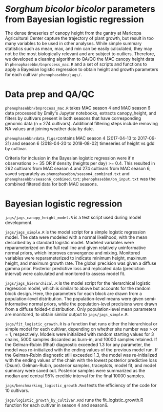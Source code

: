 # *Sorghum bicolor bicolor* parameters from Bayesian logistic regression

The dense timeseries of canopy height from the gantry at Maricopa Agricultural Center capture the trajectory of plant growth, but result in too many variables to be used in other analyses. While simple summary statistics such as mean, max, and min can be easily calculated, they may not be the most biologically relevant and are subject to outliers. Therefore, we developed a cleaning algorithm to QA/QC the MAC canopy height data in `phenophasebbn/bnprocess_mac.R` and a set of scripts and functions to apply a Bayesian logistic regression to obtain height and growth parameters for each cultivar `phenophasebbn/jags/`. 

# Data prep and QA/QC
`phenophasebbn/bnprocess_mac.R` takes MAC season 4 and MAC season 6 data processed by Emily's Jupyter notebooks, extracts canopy_height, and filters by cultivars present in both seasons that have corresponding genomic data (n = 274 cultivars). Additional filtering steps include removing NA values and joining weather data by date. 

`phenophasebbn/data_figs/`contains MAC season 4 (2017-04-13 to 2017-09-21) and season 6 (2018-04-20 to 2018-08-02) timeseries of height vs gdd by cultivar. 

Criteria for inclusion in the Bayesian logistic regression were if n observations >= 35 OR if density (heights per day) >= 0.4. This resulted in 262 cultivars from MAC season 4 and 274 cultivars from MAC season 6, saved separately as `phenophasebbn/season4_combined.txt` and `phenophasebbn/season6_combined.txt`; `phenophasebbn/bn_input.txt` was the combined filtered data for both MAC seasons. 

# Bayesian logistic regression
`jags/jags_canopy_height_model.R` is a test script used during model development. 

`jags/jags_simple.R` is the model script for a simple logistic regression model. The data were modeled with a normal likelihood, with the mean described by a standard logistic model. Modeled variables were reparameterized on the full real line and given relatively uninformative normal priors, which improves convergence and mixing. Monitored variables were reparameterized to indicate minimum height, maximum height, and maximum growth rate. The global precision was given a diffuse gamma prior. Posterior predictive loss and replicated data (prediction interval) were calculated and monitored to assess model fit. 

`jags/jags_hierarchical.R` is the model script for the hierarchical logistic regression model, which is similar to above but accounts for the random block design. Here, the parameters for each block are drawn from a population-level distribution. The population-level means were given semi-informative normal priors, while the population-level precisions were drawn from a diffuse folded-t distribution. Only population-level mean parameters are monitored, to obtain similar output to `jags/jags_simple.R`. 

`jags/fit_logistic_growth.R` is a function that runs either the hierarchical or simple model for each cultivar, depending on whether site number was > or = 1, respectively. Models were initialized with random starting values for 3 chains, 5000 samples discarded as burn-in, and 10000 samples retained. If the Gelman-Rubin (Rhat) diagnostic exceeded 1.3 for any parameter, the model was re-initialized with the ending values of the previous model run. If the Gelman-Rubin diagnostic still exceeded 1.3, the model was re-initialized with the ending values of the chain with the lowest posterior predictive loss (Dsum). Gelman-Rubin, posterior samples, traceplots, model fit, and model summary were saved out. Posterior samples were summarized as the median and central 95% credible interval for the final 10000 samples. 

`jags/benchmarking_logistic_growth.Rmd` tests the efficiency of the code for 10 cultivars. 

`jags/logistic_growth_by_cultivar.Rmd` runs the fit_logistic_growth.R function for each cultivar in season 4 and season6.

